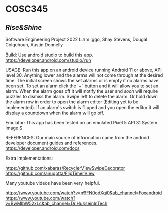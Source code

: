 # COSC345

## *Rise&Shine*
Software Engineering Project 2022
Liam Iggo, Shay Stevens, Dougal Colquhoun, Austin Donnelly

Build:
Use android studio to build this app. 
https://developer.android.com/studio/run

USAGE:
Run this app on an android device running Android 11 or above, API level 30. Anything lower and the alarms will not come through at the desired time.
The initial screen shows the set alarms or is empty if no alarms have been set. To set an alarm click the '+' button and it will allow you to set an alarm.
When the alarm goes off it will notify the user and *soon* will require puzzles to dismiss the alarm. Swipe left to delete the alarm. Or hold down
the alarm row in order to open the alarm editor (Editing yet to be implemented). If an alarm's switch is flipped and you open the editor it will
display a countdown when the alarm will go off.

Emulator:
This app has been tested on an emulated Pixel 5 API 31 System Image S

REFERENCES:
Our main source of information came from the android developer document guides and references. 
https://developer.android.com/docs

Extra Implementations:

https://github.com/xabaras/RecyclerViewSwipeDecorator
https://github.com/anugotta/FlipTimerView

Many youtube videos have been very helpful.

https://www.youtube.com/watch?v=n9FN0odXqi0&ab_channel=Foxandroid
https://www.youtube.com/watch?v=BwMIbW52xLc&ab_channel=Dr.HusseinInTech